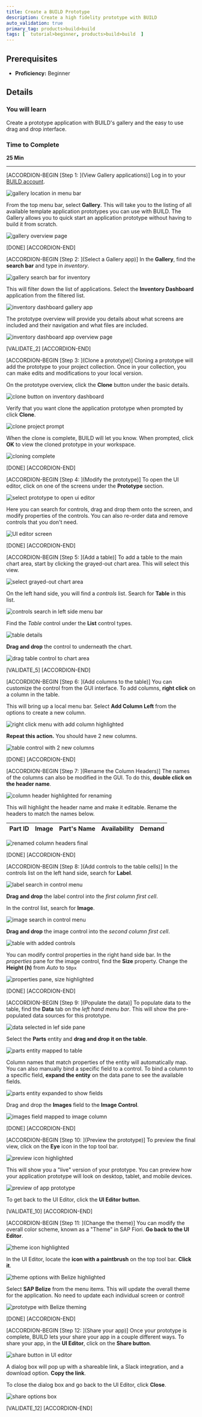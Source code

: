 ```yaml
---
title: Create a BUILD Prototype
description: Create a high fidelity prototype with BUILD
auto_validation: true
primary_tag: products>build>build
tags: [  tutorial>beginner, products>build>build  ]
---
```


## Prerequisites  
 - **Proficiency:** Beginner


## Details
### You will learn  
Create a prototype application with BUILD's gallery and the easy to use drag and drop interface.


### Time to Complete
**25 Min**

---

[ACCORDION-BEGIN [Step 1: ](View Gallery applications)]
Log in to your [BUILD account](https://www.build.me/splashapp/).

![gallery location in menu bar](1.png)

From the top menu bar, select **Gallery**. This will take you to the listing of all available template application prototypes you can use with BUILD. The Gallery allows you to quick start an application prototype without having to build it from scratch.

![gallery overview page](2.png)

[DONE]
[ACCORDION-END]

[ACCORDION-BEGIN [Step 2: ](Select a Gallery app)]
In the **Gallery**, find the **search bar** and type in _inventory_.

![gallery search bar for inventory](3.png)

This will filter down the list of applications. Select the **Inventory Dashboard** application from the filtered list.

![inventory dashboard gallery app](4.png)

The prototype overview will provide you details about what screens are included and their navigation and what files are included.

![inventory dashboard app overview page](5.png)

[VALIDATE_2]
[ACCORDION-END]


[ACCORDION-BEGIN [Step 3: ](Clone a prototype)]
Cloning a prototype will add the prototype to your project collection. Once in your collection, you can make edits and modifications to your local version.

On the prototype overview, click the **Clone** button under the basic details.

![clone button on inventory dashboard](6.png)

Verify that you want clone the application prototype when prompted by click **Clone**.

![clone project prompt](7.png)

When the clone is complete, BUILD will let you know. When prompted, click **OK** to view the cloned prototype in your workspace.

![cloning complete](8.png)

[DONE]
[ACCORDION-END]

[ACCORDION-BEGIN [Step 4: ](Modify the prototype)]
To open the UI editor, click on one of the screens under the **Prototype** section.

![select prototype to open ui editor](9.png)

Here you can search for controls, drag and drop them onto the screen, and modify properties of the controls. You can also re-order data and remove controls that you don't need.

![UI editor screen](10.png)

[DONE]
[ACCORDION-END]

[ACCORDION-BEGIN [Step 5: ](Add a table)]
To add a table to the main chart area, start by clicking the grayed-out chart area. This will select this view.

![select grayed-out chart area](11.png)

On the left hand side, you will find a _controls_ list. Search for **Table** in this list.

![controls search in left side menu bar](12.png)

Find the *Table* control under the **List** control types.

![table details](13.png)

**Drag and drop** the control to underneath the chart.

![drag table control to chart area](14.png)


[VALIDATE_5]
[ACCORDION-END]

[ACCORDION-BEGIN [Step 6: ](Add columns to the table)]
You can customize the control from the GUI interface. To add columns, **right click** on a column in the table.

This will bring up a local menu bar. Select **Add Column Left** from the options to create a new column.

![right click menu with add column highlighted](15.png)

**Repeat this action.** You should have 2 new columns.

![table control with 2 new columns](16.png)


[DONE]
[ACCORDION-END]

[ACCORDION-BEGIN [Step 7: ](Rename the Column Headers)]
The names of the columns can also be modified in the GUI. To do this, **double click on the header name**.

![column header highlighted for renaming](17.png)

This will highlight the header name and make it editable. Rename the headers to match the names below.

**Part ID** | **Image** | **Part's Name** | **Availability** | **Demand**
--- | --- | --- | --- | ---

![renamed column headers final](18.png)

[DONE]
[ACCORDION-END]

[ACCORDION-BEGIN [Step 8: ](Add controls to the table cells)]
In the controls list on the left hand side, search for **Label**.

![label search in control menu](19.png)

**Drag and drop** the label control into the _first column first cell_.

In the control list, search for **Image**.

![image search in control menu](20.png)

**Drag and drop** the image control into the _second column first cell_.

![table with added controls](21.png)

You can modify control properties in the right hand side bar. In the _properties_ pane for the image control, find the **Size** property. Change the **Height (h)** from _Auto_ to `50px`

![properties pane, size highlighted](22.png)

[DONE]
[ACCORDION-END]

[ACCORDION-BEGIN [Step 9: ](Populate the data)]
To populate data to the table, find the **Data** tab on the _left hand menu bar_. This will show the pre-populated data sources for this prototype.

![data selected in lef side pane](23.png)

Select the **Parts** entity and **drag and drop it on the table**.

![parts entity mapped to table](24.png)

Column names that match properties of the entity will automatically map. You can also manually bind a specific field to a control. To bind a column to a specific field, **expand the entity** on the data pane to see the available fields.

![parts entity expanded to show fields](24a.png)

Drag and drop the **Images** field to the **Image Control**.

![images field mapped to image column](24b.png)

[DONE]
[ACCORDION-END]

[ACCORDION-BEGIN [Step 10: ](Preview the prototype)]
To preview the final view, click on the **Eye** icon in the top tool bar.

![preview icon highlighted](25.png)

This will show you a "live" version of your prototype. You can preview how your application prototype will look on desktop, tablet, and mobile devices.

![preview of app prototype](26.png)

To get back to the UI Editor, click the **UI Editor button**.

[VALIDATE_10]
[ACCORDION-END]

[ACCORDION-BEGIN [Step 11: ](Change the theme)]
You can modify the overall color scheme, known as a "Theme" in SAP Fiori. **Go back to the UI Editor**.

![theme icon highlighted](27.png)

In the UI Editor, locate the **icon with a paintbrush** on the top tool bar. **Click it**.

![theme options with Belize highlighted](28.png)

Select **SAP Belize** from the menu items. This will update the overall theme for the application. No need to update each individual screen or control!

![prototype with Belize theming](29.png)

[DONE]
[ACCORDION-END]


[ACCORDION-BEGIN [Step 12: ](Share your app)]
Once your prototype is complete, BUILD lets your share your app in a couple different ways. To share your app, in the **UI Editor**, click on the **Share button**.

![share button in UI editor](30.png)

A dialog box will pop up with a shareable link, a Slack integration, and a download option. **Copy the link**.

To close the dialog box and go back to the UI Editor, click **Close**.

![share options box](31.png)


[VALIDATE_12]
[ACCORDION-END]
